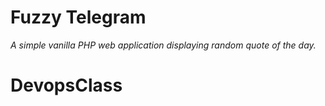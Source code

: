 # Fuzzy Telegram
*A simple vanilla PHP web application displaying random quote of the day.*

# DevopsClass
